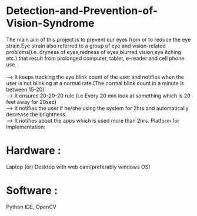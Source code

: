 # Detection-and-Prevention-of-Vision-Syndrome

The main aim of this project is to prevent our eyes from or to reduce the eye strain.Eye
strain also referred to a group of eye and vision-related problems(i.e. dryness of
eyes,redness of eyes,blurred vision,eye itching etc.) that result from prolonged
computer, tablet, e-reader and cell phone use. <br /><br />
--> It keeps tracking the eye blink count of the user and notifies when the user is not
blinking at a normal rate.(The normal blink count in a minute is between 15-20) <br />
--> It ensures 20-20-20 rule.(i.e Every 20 min look at something which is 20 feet
away for 20sec) <br />
--> It notifies the user if he/she using the system for 2hrs and automatically decrease
the brightness. <br />
--> It notifies about the apps which is used more than 2hrs. Platform for Implementation:
# Hardware :<br />
Laptop (or) Desktop with web cam(preferably windows OS)<br />
# Software :<br />
Python IDE, OpenCV
